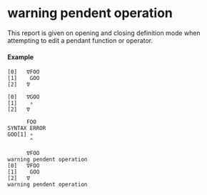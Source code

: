 




<h1 class="heading"><span class="name">warning pendent operation</span></h1>

This report is given on opening and closing definition mode when attempting to edit a pendant function or operator.

#### Example
```apl
[0]   ∇FOO
[1]    GOO
[2]   ∇
 
[0]   ∇GOO
[1]    ∘
[2]   ∇
 
      FOO
SYNTAX ERROR
GOO[1] ∘
       ^
 
      ∇FOO
warning pendent operation
[0]   ∇FOO
[1]    GOO
[2]   ∇
warning pendent operation
```



